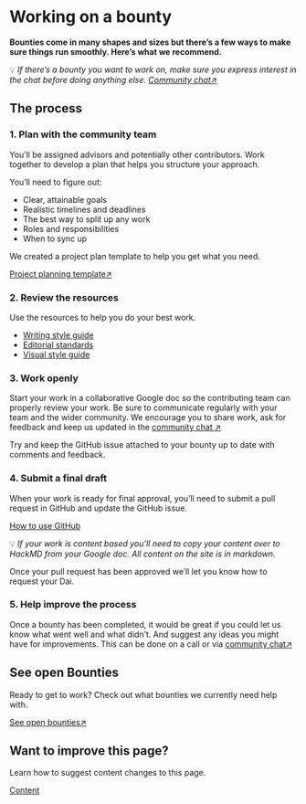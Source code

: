 # Working on a bounty

**Bounties come in many shapes and sizes but there’s a few ways to make sure things run smoothly. Here’s what we recommend.**

💡 _If there’s a bounty you want to work on, make sure you express interest in the chat before doing anything else.
[Community chat↗](https://chat.makerdao.com/channel/community-development "Community development chat")_

## The process

### 1. Plan with the community team
You’ll be assigned advisors and potentially other contributors. Work together to develop a plan that helps you structure your approach.

You’ll need to figure out:

- Clear, attainable goals
- Realistic timelines and deadlines
- The best way to split up any work
- Roles and responsibilities
- When to sync up

We created a project plan template to help you get what you need.

[Project planning template↗](https://bit.ly/comm-dev-project-planning-template)

### 2. Review the resources
Use the resources to help you do your best work.

- [Writing style guide](../contributing/writing-style-guide.md)
- [Editorial standards](../contributing/reviewer-guide.md)
- [Visual style guide](../contributing/visual-style-guide.md)

### 3. Work openly
Start your work in a collaborative Google doc so the contributing team can properly review your work. Be sure to communicate regularly with your team and the wider community. We encourage you to share work, ask for feedback and keep us updated in the [community chat ↗](https://chat.makerdao.com/channel/community-development "Community development chat")

Try and keep the GitHub issue attached to your bounty up to date with comments and feedback.

### 4. Submit a final draft
When your work is ready for final approval, you’ll need to submit a pull request in GitHub and update the GitHub issue.

[How to use GitHub](/content/using-github)

💡 _If your work is content based you’ll need to copy your content over to HackMD from your Google doc. All content on the site is in markdown._

Once your pull request has been approved we’ll let you know how to request your Dai.

### 5. Help improve the process
Once a bounty has been completed, it would be great if you could let us know what went well and what didn’t. And suggest any ideas you might have for improvements. This can be done on a call or via [community chat↗](https://chat.makerdao.com/channel/community-development "Community development chat")

## See open Bounties
Ready to get to work? Check out what bounties we currently need help with.

[See open bounties↗](https://github.com/makerdao/community/projects/2?card_filter_query=label%3A%22help+wanted%22 "To all open bounties")

## Want to improve this page?
Learn how to suggest content changes to this page.

[Content](./content.md)

